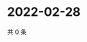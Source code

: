 # 2022-02-28

共 0 条

<!-- BEGIN WEIBO -->
<!-- 最后更新时间 Mon Feb 28 2022 23:11:01 GMT+0800 (China Standard Time) -->

<!-- END WEIBO -->

